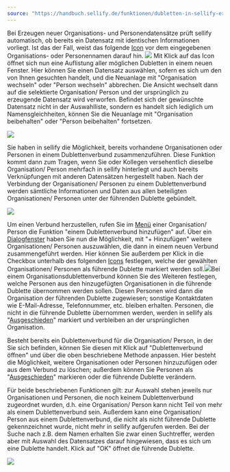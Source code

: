 ```yaml
---
source: "https://handbuch.sellify.de/funktionen/dubletten-in-sellify-erkennen-und-verwalten/"
---
```

Bei Erzeugen neuer Organisations- und Personendatensätze prüft sellify automatisch, ob bereits ein Datensatz mit identischen Informationen vorliegt. Ist das der Fall, weist das folgende [Icon](https://handbuch.sellify.de/allgemein/begriffe-und-icons-aus-sellify/ "Icons aus sellify") vor dem eingegebenen Organisations- oder Personennamen darauf hin. ![](https://businessactswiki.atlassian.net/wiki/download/thumbnails/229474601/image2020-9-17_9-47-56.png?version=1&modificationDate=1603725057577&cacheVersion=1&api=v2&width=16&height=15) Mit Klick auf das Icon öffnet sich nun eine Auflistung aller möglichen Dubletten in einem neuen Fenster. Hier können Sie einen Datensatz auswählen, sofern es sich um den von Ihnen gesuchten handelt, und die Neuanlage mit "Organisation wechseln" oder "Person wechseln" abbrechen. Die Ansicht wechselt dann auf die selektierte Organisation/ Person und der ursprünglich zu erzeugende Datensatz wird verworfen. Befindet sich der gewünschte Datensatz nicht in der Auswahlliste, sondern es handelt sich lediglich um Namensgleichheiten, können Sie die Neuanlage mit "Organisation beibehalten" oder "Person beibehalten" fortsetzen.  

![](https://image.jimcdn.com/app/cms/image/transf/dimension=690x10000:format=png/path/s42eb4d670de94a65/image/i25055831ece84444/version/1614091831/image.png)

Sie haben in sellify die Möglichkeit, bereits vorhandene Organisationen oder Personen in einem Dublettenverbund zusammenzuführen. Diese Funktion kommt dann zum Tragen, wenn Sie oder Kollegen versehentlich dieselbe Organisation/ Person mehrfach in sellify hinterlegt und auch bereits Verknüpfungen mit anderen Datensätzen hergestellt haben. Nach der Verbindung der Organisationen/ Personen zu einem Dublettenverbund werden sämtliche Informationen und Daten aus allen beteiligten Organisationen/ Personen unter der führenden Dublette gebündelt.

![](https://image.jimcdn.com/app/cms/image/transf/dimension=690x10000:format=png/path/s42eb4d670de94a65/image/i6d7073087cc1fb76/version/1614091834/image.png)

Um einen Verbund herzustellen, rufen Sie im [Menü](https://handbuch.sellify.de/funktionen/men%C3%BC-funktionen/ "Menü-Funktionen") einer Organisation/ Person die Funktion "einem Dublettenverbund hinzufügen" auf. Über ein [Dialogfenster](https://handbuch.sellify.de/allgemein/benutzeroberfl%C3%A4che/ "Begriffe aus sellify, Aufbau von sellify") haben Sie nun die Möglichkeit, mit "+ Hinzufügen" weitere Organisationen/ Personen auszuwählen, die dann in einem neuen Verbund zusammengeführt werden. Hier können Sie außerdem per Klick in die Checkbox unterhalb des folgenden [Icons](https://handbuch.sellify.de/allgemein/begriffe-und-icons-aus-sellify/ "Icons aus sellify") festlegen, welche der gewählten Organisationen/ Personen als führende Dublette markiert werden soll.![](https://businessactswiki.atlassian.net/wiki/download/thumbnails/229474601/image2020-9-17_13-11-18.png?version=1&modificationDate=1603725057473&cacheVersion=1&api=v2&width=18&height=18)Bei einem Organisationsdublettenverbund können Sie des Weiteren festlegen, welche Personen aus den hinzugefügten Organisationen in die führende Dublette übernommen werden sollen. Diesen Personen wird dann die Organisation der führenden Dublette zugewiesen; sonstige Kontaktdaten wie E-Mail-Adresse, Telefonnummer, etc. bleiben erhalten. Personen, die nicht in die führende Dublette übernommen werden, werden in sellify als "[Ausgeschieden](https://handbuch.sellify.de/funktionen/ausgeschiedene-personen/ "Ausgeschiedene Personen")" markiert und verbleiben an der ursprünglichen Organisation.

Besteht bereits ein Dublettenverbund für die Organisation/ Person, in der Sie sich befinden, können Sie diesen mit Klick auf "Dublettenverbund öffnen" und über die oben beschriebene Methode anpassen. Hier besteht die Möglichkeit, weitere Organisationen oder Personen hinzuzufügen oder aus dem Verbund zu löschen; außerdem können Sie Personen als "[Ausgeschieden](https://handbuch.sellify.de/funktionen/ausgeschiedene-personen/ "Ausgeschiedene Personen")" markieren oder die führende Dublette verändern. 

Für beide beschriebenen Funktionen gilt: zur Auswahl stehen jeweils nur Organisationen und Personen, die noch keinem Dublettenverbund zugeordnet wurden, d.h. eine Organisation/ Person kann nicht Teil von mehr als einem Dublettenverbund sein. Außerdem kann eine Organisation/ Person aus einem Dublettenverbund, die nicht als nicht führende Dublette gekennzeichnet wurde, nicht mehr in sellify aufgerufen werden. Bei der Suche nach z.B. dem Namen erhalten Sie zwar einen Suchtreffer, werden aber mit Auswahl des Datensatzes darauf hingewiesen, dass es sich um eine Dublette handelt. Klick auf "OK" öffnet die führende Dublette.

![](https://image.jimcdn.com/app/cms/image/transf/none/path/s42eb4d670de94a65/image/ie2496b45497244d9/version/1609842685/image.png)